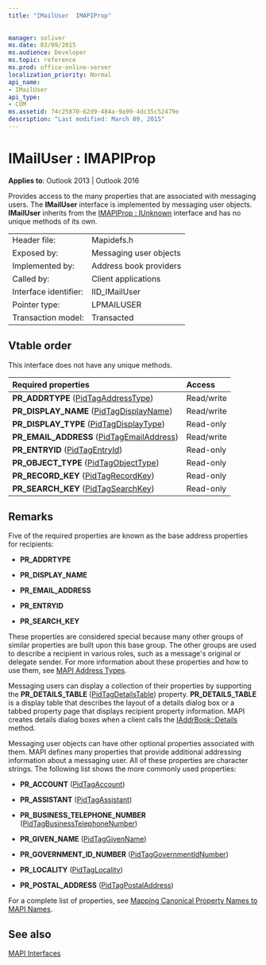 ```yaml
---
title: "IMailUser  IMAPIProp"
 
 
manager: soliver
ms.date: 03/09/2015
ms.audience: Developer
ms.topic: reference
ms.prod: office-online-server
localization_priority: Normal
api_name:
- IMailUser
api_type:
- COM
ms.assetid: 74c25870-62d9-484a-9a99-4dc35c52479e
description: "Last modified: March 09, 2015"
---
```


# IMailUser : IMAPIProp

  
  
**Applies to**: Outlook 2013 | Outlook 2016 
  
Provides access to the many properties that are associated with messaging users. The **IMailUser** interface is implemented by messaging user objects. **IMailUser** inherits from the [IMAPIProp : IUnknown](imapipropiunknown.md) interface and has no unique methods of its own. 
  
|||
|:-----|:-----|
|Header file:  <br/> |Mapidefs.h  <br/> |
|Exposed by:  <br/> |Messaging user objects  <br/> |
|Implemented by:  <br/> |Address book providers  <br/> |
|Called by:  <br/> |Client applications  <br/> |
|Interface identifier:  <br/> |IID_IMailUser  <br/> |
|Pointer type:  <br/> |LPMAILUSER  <br/> |
|Transaction model:  <br/> |Transacted  <br/> |
   
## Vtable order

This interface does not have any unique methods.
  
|**Required properties**|**Access**|
|:-----|:-----|
|**PR_ADDRTYPE** ([PidTagAddressType](pidtagaddresstype-canonical-property.md))  <br/> |Read/write  <br/> |
|**PR_DISPLAY_NAME** ([PidTagDisplayName](pidtagdisplayname-canonical-property.md))  <br/> |Read/write  <br/> |
|**PR_DISPLAY_TYPE** ([PidTagDisplayType](pidtagdisplaytype-canonical-property.md))  <br/> |Read-only  <br/> |
|**PR_EMAIL_ADDRESS** ([PidTagEmailAddress](pidtagemailaddress-canonical-property.md))  <br/> |Read/write  <br/> |
|**PR_ENTRYID** ([PidTagEntryId](pidtagentryid-canonical-property.md))  <br/> |Read-only  <br/> |
|**PR_OBJECT_TYPE** ([PidTagObjectType](pidtagobjecttype-canonical-property.md))  <br/> |Read-only  <br/> |
|**PR_RECORD_KEY** ([PidTagRecordKey](pidtagrecordkey-canonical-property.md))  <br/> |Read-only  <br/> |
|**PR_SEARCH_KEY** ([PidTagSearchKey](pidtagsearchkey-canonical-property.md))  <br/> |Read-only  <br/> |
   
## Remarks

Five of the required properties are known as the base address properties for recipients:
  
- **PR_ADDRTYPE**
    
- **PR_DISPLAY_NAME**
    
- **PR_EMAIL_ADDRESS**
    
- **PR_ENTRYID**
    
- **PR_SEARCH_KEY**
    
These properties are considered special because many other groups of similar properties are built upon this base group. The other groups are used to describe a recipient in various roles, such as a message's original or delegate sender. For more information about these properties and how to use them, see [MAPI Address Types](mapi-address-types.md).
  
Messaging users can display a collection of their properties by supporting the **PR_DETAILS_TABLE** ([PidTagDetailsTable](pidtagdetailstable-canonical-property.md)) property. **PR_DETAILS_TABLE** is a display table that describes the layout of a details dialog box or a tabbed property page that displays recipient property information. MAPI creates details dialog boxes when a client calls the [IAddrBook::Details](iaddrbook-details.md) method. 
  
Messaging user objects can have other optional properties associated with them. MAPI defines many properties that provide additional addressing information about a messaging user. All of these properties are character strings. The following list shows the more commonly used properties:
  
- **PR_ACCOUNT** ([PidTagAccount](pidtagaccount-canonical-property.md)) 
    
- **PR_ASSISTANT** ([PidTagAssistant](pidtagassistant-canonical-property.md)) 
    
- **PR_BUSINESS_TELEPHONE_NUMBER** ([PidTagBusinessTelephoneNumber](pidtagbusinesstelephonenumber-canonical-property.md)) 
    
- **PR_GIVEN_NAME** ([PidTagGivenName](pidtaggivenname-canonical-property.md)) 
    
- **PR_GOVERNMENT_ID_NUMBER** ([PidTagGovernmentIdNumber](pidtaggovernmentidnumber-canonical-property.md)) 
    
- **PR_LOCALITY** ([PidTagLocality](pidtaglocality-canonical-property.md)) 
    
- **PR_POSTAL_ADDRESS** ([PidTagPostalAddress](pidtagpostaladdress-canonical-property.md)) 
    
For a complete list of properties, see [Mapping Canonical Property Names to MAPI Names](mapping-canonical-property-names-to-mapi-names.md).
  
## See also



[MAPI Interfaces](mapi-interfaces.md)

